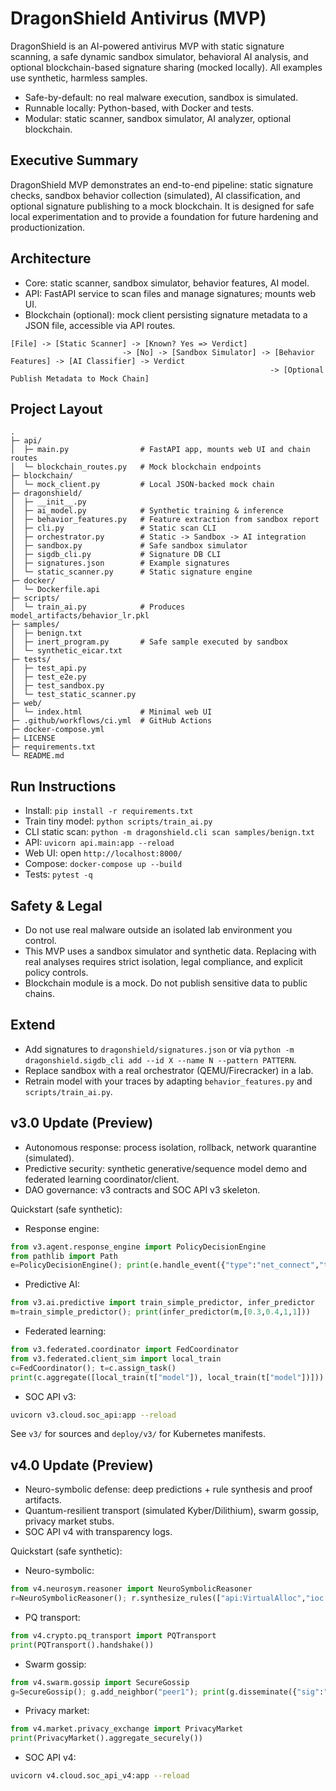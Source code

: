 # DragonShield Antivirus (MVP)

DragonShield is an AI-powered antivirus MVP with static signature scanning, a safe dynamic sandbox simulator, behavioral AI analysis, and optional blockchain-based signature sharing (mocked locally). All examples use synthetic, harmless samples.

- Safe-by-default: no real malware execution, sandbox is simulated.
- Runnable locally: Python-based, with Docker and tests.
- Modular: static scanner, sandbox simulator, AI analyzer, optional blockchain.

## Executive Summary
DragonShield MVP demonstrates an end-to-end pipeline: static signature checks, sandbox behavior collection (simulated), AI classification, and optional signature publishing to a mock blockchain. It is designed for safe local experimentation and to provide a foundation for future hardening and productionization.

## Architecture
- Core: static scanner, sandbox simulator, behavior features, AI model.
- API: FastAPI service to scan files and manage signatures; mounts web UI.
- Blockchain (optional): mock client persisting signature metadata to a JSON file, accessible via API routes.

```
[File] -> [Static Scanner] -> [Known? Yes => Verdict]
                         -> [No] -> [Sandbox Simulator] -> [Behavior Features] -> [AI Classifier] -> Verdict
                                                          -> [Optional Publish Metadata to Mock Chain]
```

## Project Layout
```
.
├─ api/
│  ├─ main.py                # FastAPI app, mounts web UI and chain routes
│  └─ blockchain_routes.py   # Mock blockchain endpoints
├─ blockchain/
│  └─ mock_client.py         # Local JSON-backed mock chain
├─ dragonshield/
│  ├─ __init__.py
│  ├─ ai_model.py            # Synthetic training & inference
│  ├─ behavior_features.py   # Feature extraction from sandbox report
│  ├─ cli.py                 # Static scan CLI
│  ├─ orchestrator.py        # Static -> Sandbox -> AI integration
│  ├─ sandbox.py             # Safe sandbox simulator
│  ├─ sigdb_cli.py           # Signature DB CLI
│  ├─ signatures.json        # Example signatures
│  └─ static_scanner.py      # Static signature engine
├─ docker/
│  └─ Dockerfile.api
├─ scripts/
│  └─ train_ai.py            # Produces model_artifacts/behavior_lr.pkl
├─ samples/
│  ├─ benign.txt
│  ├─ inert_program.py       # Safe sample executed by sandbox
│  └─ synthetic_eicar.txt
├─ tests/
│  ├─ test_api.py
│  ├─ test_e2e.py
│  ├─ test_sandbox.py
│  └─ test_static_scanner.py
├─ web/
│  └─ index.html             # Minimal web UI
├─ .github/workflows/ci.yml  # GitHub Actions
├─ docker-compose.yml
├─ LICENSE
├─ requirements.txt
└─ README.md
```

## Run Instructions
- Install: `pip install -r requirements.txt`
- Train tiny model: `python scripts/train_ai.py`
- CLI static scan: `python -m dragonshield.cli scan samples/benign.txt`
- API: `uvicorn api.main:app --reload`
- Web UI: open `http://localhost:8000/`
- Compose: `docker-compose up --build`
- Tests: `pytest -q`

## Safety & Legal
- Do not use real malware outside an isolated lab environment you control.
- This MVP uses a sandbox simulator and synthetic data. Replacing with real analyses requires strict isolation, legal compliance, and explicit policy controls.
- Blockchain module is a mock. Do not publish sensitive data to public chains.

## Extend
- Add signatures to `dragonshield/signatures.json` or via `python -m dragonshield.sigdb_cli add --id X --name N --pattern PATTERN`.
- Replace sandbox with a real orchestrator (QEMU/Firecracker) in a lab.
- Retrain model with your traces by adapting `behavior_features.py` and `scripts/train_ai.py`.

## v3.0 Update (Preview)
- Autonomous response: process isolation, rollback, network quarantine (simulated).
- Predictive security: synthetic generative/sequence model demo and federated learning coordinator/client.
- DAO governance: v3 contracts and SOC API v3 skeleton.

Quickstart (safe synthetic):
- Response engine:
```python
from v3.agent.response_engine import PolicyDecisionEngine
from pathlib import Path
e=PolicyDecisionEngine(); print(e.handle_event({"type":"net_connect","tags":["suspicious"],"pid":1234}, Path(".")))
```
- Predictive AI:
```python
from v3.ai.predictive import train_simple_predictor, infer_predictor
m=train_simple_predictor(); print(infer_predictor(m,[0.3,0.4,1,1]))
```
- Federated learning:
```python
from v3.federated.coordinator import FedCoordinator
from v3.federated.client_sim import local_train
c=FedCoordinator(); t=c.assign_task()
print(c.aggregate([local_train(t["model"]), local_train(t["model"])]))
```
- SOC API v3:
```bash
uvicorn v3.cloud.soc_api:app --reload
```

See `v3/` for sources and `deploy/v3/` for Kubernetes manifests.

## v4.0 Update (Preview)
- Neuro-symbolic defense: deep predictions + rule synthesis and proof artifacts.
- Quantum-resilient transport (simulated Kyber/Dilithium), swarm gossip, privacy market stubs.
- SOC API v4 with transparency logs.

Quickstart (safe synthetic):
- Neuro-symbolic:
```python
from v4.neurosym.reasoner import NeuroSymbolicReasoner
r=NeuroSymbolicReasoner(); r.synthesize_rules(["api:VirtualAlloc","ioc:domain_x"]); print(r.prove_decision({},"block"))
```
- PQ transport:
```python
from v4.crypto.pq_transport import PQTransport
print(PQTransport().handshake())
```
- Swarm gossip:
```python
from v4.swarm.gossip import SecureGossip
g=SecureGossip(); g.add_neighbor("peer1"); print(g.disseminate({"sig":"abc"}))
```
- Privacy market:
```python
from v4.market.privacy_exchange import PrivacyMarket
print(PrivacyMarket().aggregate_securely())
```
- SOC API v4:
```bash
uvicorn v4.cloud.soc_api_v4:app --reload
```
